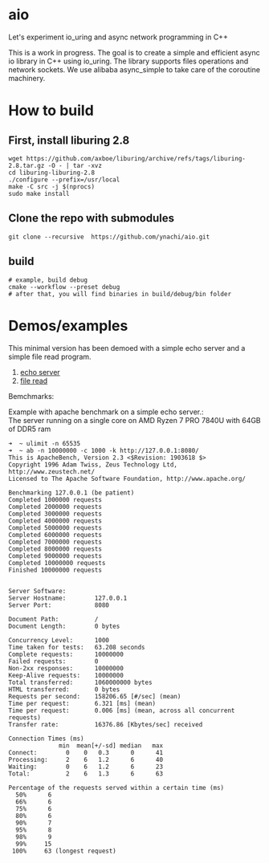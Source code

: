 # aio
Let's experiment io_uring and async network programming in C++

This is a work in progress. The goal is to create a simple and efficient async io library in C++ using io_uring.
The library supports files operations and network sockets. We use alibaba async_simple to take care of the coroutine
machinery.

# How to build

## First, install liburing 2.8
```shell
wget https://github.com/axboe/liburing/archive/refs/tags/liburing-2.8.tar.gz -O - | tar -xvz
cd liburing-liburing-2.8
./configure --prefix=/usr/local
make -C src -j $(nprocs)
sudo make install
```

## Clone the repo with submodules
```shell
git clone --recursive  https://github.com/ynachi/aio.git
```

## build
```shell
# example, build debug
cmake --workflow --preset debug
# after that, you will find binaries in build/debug/bin folder
```

# Demos/examples

This minimal version has been demoed with a simple echo server and a simple file read program.
1. [echo server](./demos/server)
2. [file read](./demos/char_count.cpp)


Bemchmarks:  

Example with apache benchmark on a simple echo server.:  
The server running on a single core on AMD Ryzen 7 PRO 7840U with 64GB of DDR5 ram
```shell
➜  ~ ulimit -n 65535
➜  ~ ab -n 10000000 -c 1000 -k http://127.0.0.1:8080/
This is ApacheBench, Version 2.3 <$Revision: 1903618 $>
Copyright 1996 Adam Twiss, Zeus Technology Ltd, http://www.zeustech.net/
Licensed to The Apache Software Foundation, http://www.apache.org/

Benchmarking 127.0.0.1 (be patient)
Completed 1000000 requests
Completed 2000000 requests
Completed 3000000 requests
Completed 4000000 requests
Completed 5000000 requests
Completed 6000000 requests
Completed 7000000 requests
Completed 8000000 requests
Completed 9000000 requests
Completed 10000000 requests
Finished 10000000 requests


Server Software:        
Server Hostname:        127.0.0.1
Server Port:            8080

Document Path:          /
Document Length:        0 bytes

Concurrency Level:      1000
Time taken for tests:   63.208 seconds
Complete requests:      10000000
Failed requests:        0
Non-2xx responses:      10000000
Keep-Alive requests:    10000000
Total transferred:      1060000000 bytes
HTML transferred:       0 bytes
Requests per second:    158206.65 [#/sec] (mean)
Time per request:       6.321 [ms] (mean)
Time per request:       0.006 [ms] (mean, across all concurrent requests)
Transfer rate:          16376.86 [Kbytes/sec] received

Connection Times (ms)
              min  mean[+/-sd] median   max
Connect:        0    0   0.3      0      41
Processing:     2    6   1.2      6      40
Waiting:        0    6   1.2      6      23
Total:          2    6   1.3      6      63

Percentage of the requests served within a certain time (ms)
  50%      6
  66%      6
  75%      6
  80%      6
  90%      7
  95%      8
  98%      9
  99%     15
 100%     63 (longest request)
```
